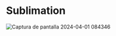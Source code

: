 # Sublimation

![Captura de pantalla 2024-04-01 084346](https://github.com/Robelin09/Sublimation/assets/139933319/c39cbade-b25e-4eec-9b1f-d0548fa1c044)

